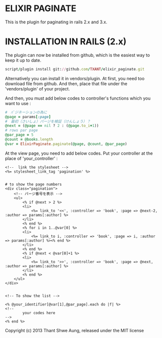 ELIXIR PAGINATE
===============
This is the plugin for paginating in rails 2.x and 3.x.

INSTALLATION IN RAILS (2.x)
==========================
The plugin can now be installed from github, which is the easiest way to keep it up to date.

```ruby
script/plugin install git://github.com/TXANT/elixir_paginate.git
```

Alternatively you can install it in vendors/plugin. At first, you need too download file from github. And then, place that file under the 'vendors/plugin' of your project.

And then, you must add below codes to controller's functions which you want to use :

```ruby
#　ﾊﾟジネーションの為に
@page = params[:page]
#　最初（さいしょ）パージを検証（けんしょう）？
@next = (@page == nil ? 2 : (@page.to_i+1))
# rows par page
@par_page = 5
@count = @books.length
@var = ElixirPaginate.paginate(@page, @count, @par_page)
```
At the view page, you need to add below codes. Put your controller at the place of 'your_controller' :

```.erb
<!--  link the stylesheet -->
<%= stylesheet_link_tag 'pagination' %>


# to show the page numbers 
<div class="pagination">
    <!-- パージ番号を表示 -->
    <ul>
        <% if @next > 2 %>
        <li>
            <%= link_to '<<', :controller => 'book', :page => @next-2, :author => params[:author] %>
        </li>
        <% end %>
        <% for i in 1..@var[0] %>
        <li>
            <%= link_to i, :controller => 'book', :page => i, :author => params[:author] %><% end %>
        </li>
        <% end %>
        <% if @next < @var[0]+1 %>
        <li>
            <%= link_to '>>', :controller => 'book', :page => @next, :author => params[:author] %>
        </li>
        <% end %>
    </ul>
</div>


<!-- To show the list -->

<% @your_identifier[@var[1],@par_page].each do |f| %>
<!--
        your codes here
-->
<% end %>
```

Copyright (c) 2013 Thant Shwe Aung, released under the MIT license
